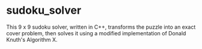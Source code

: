 # sudoku_solver
This 9 x 9 sudoku solver, written in C++, transforms the puzzle into an exact cover problem, then solves it using a modified implementation of Donald Knuth's Algorithm X. 
